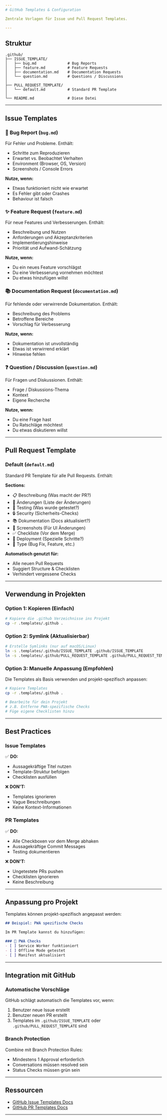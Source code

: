 ```yaml
---
# GitHub Templates & Configuration

Zentrale Vorlagen für Issue und Pull Request Templates.

---
```


## Struktur

```
.github/
├── ISSUE_TEMPLATE/
│   ├── bug.md              # Bug Reports
│   ├── feature.md          # Feature Requests
│   ├── documentation.md    # Documentation Requests
│   └── question.md         # Questions / Discussions
│
├── PULL_REQUEST_TEMPLATE/
│   └── default.md          # Standard PR Template
│
└── README.md               # Diese Datei
```

---

## Issue Templates

### 🐛 Bug Report (`bug.md`)

Für Fehler und Probleme. Enthält:
- Schritte zum Reproduzieren
- Erwartet vs. Beobachtet Verhalten
- Environment (Browser, OS, Version)
- Screenshots / Console Errors

**Nutze, wenn:**
- Etwas funktioniert nicht wie erwartet
- Es Fehler gibt oder Crashes
- Behaviour ist falsch

### ✨ Feature Request (`feature.md`)

Für neue Features und Verbesserungen. Enthält:
- Beschreibung und Nutzen
- Anforderungen und Akzeptanzkriterien
- Implementierungshinweise
- Priorität und Aufwand-Schätzung

**Nutze, wenn:**
- Du ein neues Feature vorschlägst
- Du eine Verbesserung vornehmen möchtest
- Du etwas hinzufügen willst

### 📚 Documentation Request (`documentation.md`)

Für fehlende oder verwirrende Dokumentation. Enthält:
- Beschreibung des Problems
- Betroffene Bereiche
- Vorschlag für Verbesserung

**Nutze, wenn:**
- Dokumentation ist unvollständig
- Etwas ist verwirrend erklärt
- Hinweise fehlen

### ❓ Question / Discussion (`question.md`)

Für Fragen und Diskussionen. Enthält:
- Frage / Diskussions-Thema
- Kontext
- Eigene Recherche

**Nutze, wenn:**
- Du eine Frage hast
- Du Ratschläge möchtest
- Du etwas diskutieren willst

---

## Pull Request Template

### Default (`default.md`)

Standard PR Template für alle Pull Requests. Enthält:

**Sections:**
- 📋 Beschreibung (Was macht der PR?)
- 🔄 Änderungen (Liste der Änderungen)
- 🧪 Testing (Was wurde getestet?)
- 🔒 Security (Sicherheits-Checks)
- 📚 Dokumentation (Docs aktualisiert?)
- 📸 Screenshots (Für UI Änderungen)
- ✅ Checkliste (Vor dem Merge)
- 🚀 Deployment (Spezielle Schritte?)
- 📌 Type (Bug Fix, Feature, etc.)

**Automatisch genutzt für:**
- Alle neuen Pull Requests
- Suggiert Structure & Checklisten
- Verhindert vergessene Checks

---

## Verwendung in Projekten

### Option 1: Kopieren (Einfach)

```bash
# Kopiere die .github Verzeichnisse ins Projekt
cp -r .templates/.github .
```

### Option 2: Symlink (Aktualisierbar)

```bash
# Erstelle Symlinks (nur auf macOS/Linux)
ln -s .templates/.github/ISSUE_TEMPLATE .github/ISSUE_TEMPLATE
ln -s .templates/.github/PULL_REQUEST_TEMPLATE .github/PULL_REQUEST_TEMPLATE
```

### Option 3: Manuelle Anpassung (Empfohlen)

Die Templates als Basis verwenden und projekt-spezifisch anpassen:

```bash
# Kopiere Templates
cp -r .templates/.github .

# Bearbeite für dein Projekt
# z.B. Entferne PWA-spezifische Checks
# Füge eigene Checklisten hinzu
```

---

## Best Practices

### Issue Templates

✅ **DO:**
- Aussagekräftige Titel nutzen
- Template-Struktur befolgen
- Checklisten ausfüllen

❌ **DON'T:**
- Templates ignorieren
- Vague Beschreibungen
- Keine Kontext-Informationen

### PR Templates

✅ **DO:**
- Alle Checkboxen vor dem Merge abhaken
- Aussagekräftige Commit Messages
- Testing dokumentieren

❌ **DON'T:**
- Ungetestete PRs pushen
- Checklisten ignorieren
- Keine Beschreibung

---

## Anpassung pro Projekt

Templates können projekt-spezifisch angepasst werden:

```markdown
## Beispiel: PWA spezifische Checks

Im PR Template kannst du hinzufügen:

### 📱 PWA Checks
- [ ] Service Worker funktioniert
- [ ] Offline Mode getestet
- [ ] Manifest aktualisiert
```

---

## Integration mit GitHub

### Automatische Vorschläge

GitHub schlägt automatisch die Templates vor, wenn:
1. Benutzer neue Issue erstellt
2. Benutzer neuen PR erstellt
3. Templates im `.github/ISSUE_TEMPLATE` oder `.github/PULL_REQUEST_TEMPLATE` sind

### Branch Protection

Combine mit Branch Protection Rules:
- Mindestens 1 Approval erforderlich
- Conversations müssen resolved sein
- Status Checks müssen grün sein

---

## Ressourcen

- [GitHub Issue Templates Docs](https://docs.github.com/en/communities/using-templates-to-encourage-useful-issues-and-pull-requests)
- [GitHub PR Templates Docs](https://docs.github.com/en/communities/using-templates-to-encourage-useful-issues-and-pull-requests/creating-a-pull-request-template-for-your-repository)

---
